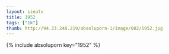 ```yaml
--- 
layout: sieutv
title: 1952
tags: ["1k"]
thumb: http://94.23.248.219/absoluporn-1/image/002/1952.jpg
---
```

{% include absoluporn key="1952" %} 

